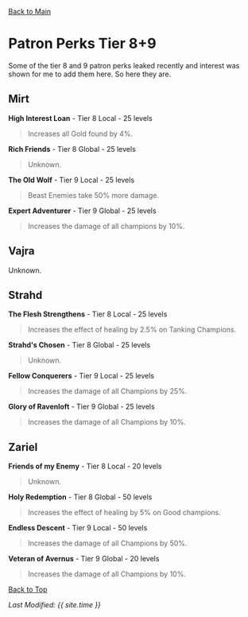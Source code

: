 [Back to Main](index.md)

# Patron Perks Tier 8+9

Some of the tier 8 and 9 patron perks leaked recently and interest was shown for me to add them here. So here they are.

## Mirt

**High Interest Loan** - Tier 8 Local - 25 levels
> Increases all Gold found by 4%.

**Rich Friends** - Tier 8 Global - 25 levels
> Unknown.

**The Old Wolf** - Tier 9 Local - 25 levels
> Beast Enemies take 50% more damage.

**Expert Adventurer** - Tier 9 Global - 25 levels
> Increases the damage of all champions by 10%.

## Vajra

Unknown.

## Strahd

**The Flesh Strengthens** - Tier 8 Local - 25 levels
> Increases the effect of healing by 2.5% on Tanking Champions.

**Strahd's Chosen** - Tier 8 Global - 25 levels
> Unknown.

**Fellow Conquerers** - Tier 9 Local - 25 levels
> Increases the damage of all Champions by 25%.

**Glory of Ravenloft** - Tier 9 Global - 25 levels
> Increases the damage of all Champions by 10%.

## Zariel

**Friends of my Enemy** - Tier 8 Local - 20 levels
> Unknown.

**Holy Redemption** - Tier 8 Global - 50 levels
> Increases the effect of healing by 5% on Good champions.

**Endless Descent** - Tier 9 Local - 50 levels
> Increases the damage of all Champions by 50%.

**Veteran of Avernus** - Tier 9 Global - 20 levels
> Increases the damage of all Champions by 10%.

[Back to Top](#top)

*Last Modified: {{ site.time }}*